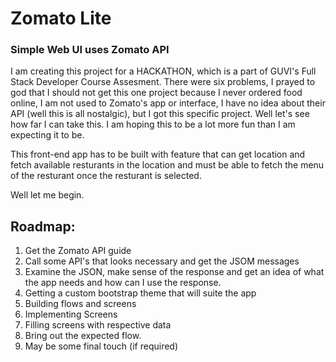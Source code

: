 # Zomato Lite
### Simple Web UI uses Zomato API

I am creating this project for a HACKATHON, which is a part of GUVI's Full Stack Developer Course Assesment. There were six problems, I prayed to god that I should not get this one project because I never ordered food online, I am not used to Zomato's app or interface, I have no idea about their API (well this is all nostalgic), but I got this specific project. Well let's see how far I can take this. I am hoping this to be a lot more fun than I am expecting it to be.

This front-end app has to be built with feature that can get location and fetch available resturants in the location and must be able to fetch the menu of the resturant once the resturant is selected.

Well let me begin.

Roadmap:
-------

1. Get the Zomato API guide
2. Call some API's that looks necessary and get the JSOM messages
3. Examine the JSON, make sense of the response and get an idea of what the app needs and how can I use the response.
4. Getting a custom bootstrap theme that will suite the app
5. Building flows and screens
6. Implementing Screens
7. Filling screens with respective data
8. Bring out the expected flow.
9. May be some final touch (if required)
